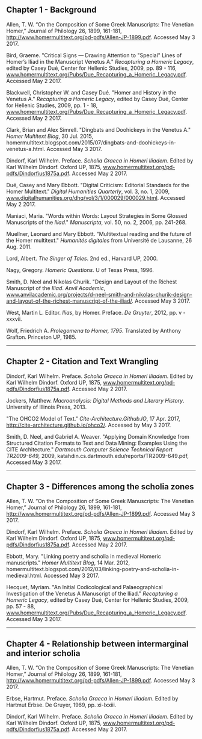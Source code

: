 ## Chapter 1 - Background

Allen, T. W. “On the Composition of Some Greek Manuscripts: The Venetian Homer,” Journal of Philology 26, 1899, 161-181, http://www.homermultitext.org/pd-pdfs/Allen-JP-1899.pdf. Accessed May 3 2017.

Bird, Graeme. "Critical Signs — Drawing Attention to "Special" Lines of Homer’s Iliad in the Manuscript Venetus A." *Recapturing a Homeric Legacy*, edited by Casey Dué, Center for Hellenic Studies, 2009, pp. 89 - 116,
www.homermultitext.org/Pubs/Due_Recapturing_a_Homeric_Legacy.pdf. Accessed May 2 2017.

Blackwell, Christopher W. and Casey Dué. "Homer and History in the Venetus A." *Recapturing a Homeric Legacy*, edited by Casey Dué, Center for Hellenic Studies, 2009, pp. 1 - 18, www.homermultitext.org/Pubs/Due_Recapturing_a_Homeric_Legacy.pdf. Accessed May 2 2017.

Clark, Brian and Alex Simrell. "Dingbats and Doohickeys in the Venetus A." *Homer Multitext Blog*, 30 Jul. 2015, homermultitext.blogspot.com/2015/07/dingbats-and-doohickeys-in-venetus-a.html. Accessed May 3 2017.

Dindorf, Karl Wilhelm. Preface. *Scholia Graeca in Homeri Iliadem*. Edited by Karl Wilhelm Dindorf. Oxford UP, 1875, www.homermultitext.org/pd-pdfs/Dindorfius1875a.pdf. Accessed May 2 2017.

Dué, Casey and Mary Ebbott. "Digital Criticism: Editorial Standards for the Homer Multitext." *Digital Humanities Quarterly*, vol. 3, no. 1, 2009, www.digitalhumanities.org/dhq/vol/3/1/000029/000029.html. Accessed May 2 2017.

Maniaci, Maria. "Words within Words: Layout Strategies in Some Glossed Manuscripts of the *Iliad*." *Manuscripta*, vol. 50, no. 2, 2006, pp. 241-268.

Muellner, Leonard and Mary Ebbott. "Multitextual reading and the future of the Homer multitext." *Humanités digitales* from Université de Lausanne, 26 Aug. 2011.

Lord, Albert. *The Singer of Tales*. 2nd ed., Harvard UP, 2000. 

Nagy, Gregory. *Homeric Questions*. U of Texas Press, 1996.

Smith, D. Neel and Nikolas Churik. "Design and Layout of the Richest Manuscript of the *Iliad*. *Anvil Academic*, www.anvilacademic.org/projects/d-neel-smith-and-nikolas-churik-design-and-layout-of-the-richest-manuscript-of-the-iliad/. Accessed May 3 2017.

West, Martin L. Editor. *Ilias*, by Homer. Preface. *De Gruyter*, 2012, pp. v - xxxvii.

Wolf, Friedrich A. *Prolegomena to Homer, 1795*. Translated by Anthony Grafton. Princeton UP, 1985.

---

## Chapter 2 - Citation and Text Wrangling

Dindorf, Karl Wilhelm. Preface. *Scholia Graeca in Homeri Iliadem*. Edited by Karl Wilhelm Dindorf. Oxford UP, 1875, www.homermultitext.org/pd-pdfs/Dindorfius1875a.pdf. Accessed May 2 2017.

Jockers, Matthew. *Macroanalysis: Digital Methods and Literary History*. University of Illinois Press, 2013.

"The OHCO2 Model of Text." *Cite-Architecture.Github.IO*, 17 Apr. 2017, http://cite-architecture.github.io/ohco2/. Accessed by May 3 2017.

Smith, D. Neel, and Gabriel A. Weaver. "Applying Domain Knowledge from Structured Citation Formats to Text and Data Mining: Examples Using the CITE Architecture." *Dartmouth Computer Science Technical Report TR2009-649,* 2009, katahdin.cs.dartmouth.edu/reports/TR2009-649.pdf, Accessed May 3 2017.

---

## Chapter 3 - Differences among the scholia zones

Allen, T. W. “On the Composition of Some Greek Manuscripts: The Venetian Homer,” Journal of Philology 26, 1899, 161-181, http://www.homermultitext.org/pd-pdfs/Allen-JP-1899.pdf. Accessed May 3 2017.

Dindorf, Karl Wilhelm. Preface. *Scholia Graeca in Homeri Iliadem*. Edited by Karl Wilhelm Dindorf. Oxford UP, 1875, www.homermultitext.org/pd-pdfs/Dindorfius1875a.pdf. Accessed May 2 2017.

Ebbott, Mary. "Linking poetry and scholia in medieval Homeric manuscripts." *Homer Multitext Blog*, 14 Mar. 2012, homermultitext.blogspot.com/2012/03/linking-poetry-and-scholia-in-medieval.html. Accessed May 3 2017.

Hecquet, Myriam. "An Initial Codicological and Palaeographical Investigation of the Venetus A Manuscript of the Iliad." *Recapturing a Homeric Legacy*, edited by Casey Dué, Center for Hellenic Studies, 2009, pp. 57 - 88, www.homermultitext.org/Pubs/Due_Recapturing_a_Homeric_Legacy.pdf. Accessed May 3 2017.

---

## Chapter 4 - Relationship between intermarginal and interior scholia

Allen, T. W. “On the Composition of Some Greek Manuscripts: The Venetian Homer,” Journal of Philology 26, 1899, 161-181, http://www.homermultitext.org/pd-pdfs/Allen-JP-1899.pdf. Accessed May 3 2017.

Erbse, Hartmut. Preface. *Scholia Graeca in Homeri Iliadem*. Edited by Hartmut Erbse. De Gruyer, 1969, pp. xi-lxxiii.

Dindorf, Karl Wilhelm. Preface. *Scholia Graeca in Homeri Iliadem*. Edited by Karl Wilhelm Dindorf. Oxford UP, 1875, www.homermultitext.org/pd-pdfs/Dindorfius1875a.pdf. Accessed May 2 2017.
